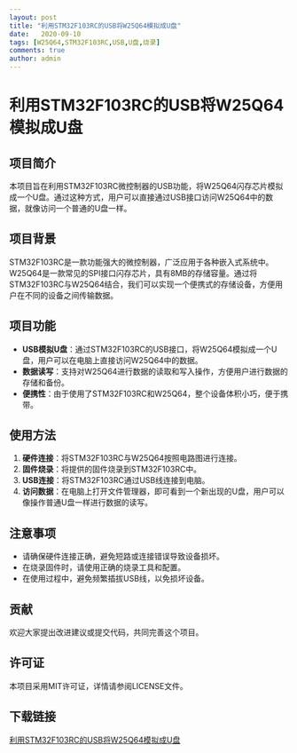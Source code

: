 ```yaml
---
layout: post
title: "利用STM32F103RC的USB将W25Q64模拟成U盘"
date:   2020-09-10
tags: [W25Q64,STM32F103RC,USB,U盘,烧录]
comments: true
author: admin
---
```

# 利用STM32F103RC的USB将W25Q64模拟成U盘

## 项目简介

本项目旨在利用STM32F103RC微控制器的USB功能，将W25Q64闪存芯片模拟成一个U盘。通过这种方式，用户可以直接通过USB接口访问W25Q64中的数据，就像访问一个普通的U盘一样。

## 项目背景

STM32F103RC是一款功能强大的微控制器，广泛应用于各种嵌入式系统中。W25Q64是一款常见的SPI接口闪存芯片，具有8MB的存储容量。通过将STM32F103RC与W25Q64结合，我们可以实现一个便携式的存储设备，方便用户在不同的设备之间传输数据。

## 项目功能

- **USB模拟U盘**：通过STM32F103RC的USB接口，将W25Q64模拟成一个U盘，用户可以在电脑上直接访问W25Q64中的数据。
- **数据读写**：支持对W25Q64进行数据的读取和写入操作，方便用户进行数据的存储和备份。
- **便携性**：由于使用了STM32F103RC和W25Q64，整个设备体积小巧，便于携带。

## 使用方法

1. **硬件连接**：将STM32F103RC与W25Q64按照电路图进行连接。
2. **固件烧录**：将提供的固件烧录到STM32F103RC中。
3. **USB连接**：将STM32F103RC通过USB线连接到电脑。
4. **访问数据**：在电脑上打开文件管理器，即可看到一个新出现的U盘，用户可以像操作普通U盘一样进行数据的读写。

## 注意事项

- 请确保硬件连接正确，避免短路或连接错误导致设备损坏。
- 在烧录固件时，请使用正确的烧录工具和配置。
- 在使用过程中，避免频繁插拔USB线，以免损坏设备。

## 贡献

欢迎大家提出改进建议或提交代码，共同完善这个项目。

## 许可证

本项目采用MIT许可证，详情请参阅LICENSE文件。

## 下载链接

[利用STM32F103RC的USB将W25Q64模拟成U盘](https://pan.quark.cn/s/f2741030032c)